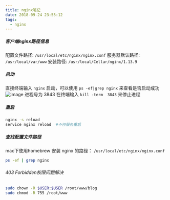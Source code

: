 ```yaml
---
title: nginx笔记
date: 2018-09-24 23:55:12
tags:
  - nginx
---
```


##### 客户端nginx路径信息
配置文件路径: `/usr/local/etc/nginx/nginx.conf`
服务器默认路径: `/usr/local/var/www`
安装路径: `/usr/local/Cellar/nginx/1.13.9`

##### 启动
直接终端输入 `nginx` 启动，可以使用  `ps -ef|grep nginx` 来查看是否启动成功
![image](https://ws4.sinaimg.cn/large/0073tXM5gy1fy1y37zurlj30kb047t9i.jpg)
进程号为 3843
在终端输入 `kill -term  3843` 来停止进程

##### 重启

```bash
nginx -s reload
service nginx reload  #不停服务重启
```

##### 查找配置文件路径
mac下使用homebrew 安装 nginx 的路径：
`/usr/local/etc/nginx/nginx.conf`
```bash
ps -ef | grep nginx
```

###### 403 Forbidden权限问题解决

```bash
sudo chown -R $USER:$USER /root/www/blog
sudo chmod -R 755 /root/www   
```
